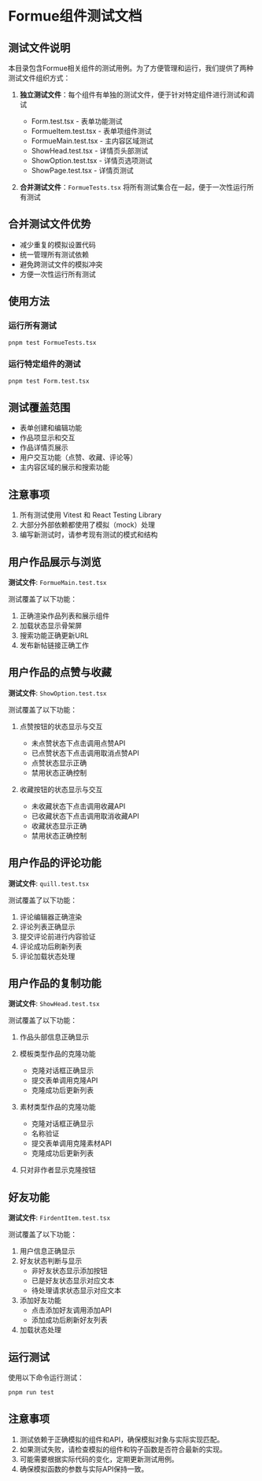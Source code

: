 # Formue组件测试文档

## 测试文件说明

本目录包含Formue相关组件的测试用例。为了方便管理和运行，我们提供了两种测试文件组织方式：

1. **独立测试文件**：每个组件有单独的测试文件，便于针对特定组件进行测试和调试
   - Form.test.tsx - 表单功能测试
   - FormueItem.test.tsx - 表单项组件测试
   - FormueMain.test.tsx - 主内容区域测试
   - ShowHead.test.tsx - 详情页头部测试
   - ShowOption.test.tsx - 详情页选项测试
   - ShowPage.test.tsx - 详情页测试

2. **合并测试文件**：`FormueTests.tsx` 将所有测试集合在一起，便于一次性运行所有测试

## 合并测试文件优势

- 减少重复的模拟设置代码
- 统一管理所有测试依赖
- 避免跨测试文件的模拟冲突
- 方便一次性运行所有测试

## 使用方法

### 运行所有测试

```bash
pnpm test FormueTests.tsx
```

### 运行特定组件的测试

```bash
pnpm test Form.test.tsx
```

## 测试覆盖范围

- 表单创建和编辑功能
- 作品项显示和交互
- 作品详情页展示
- 用户交互功能（点赞、收藏、评论等）
- 主内容区域的展示和搜索功能

## 注意事项

1. 所有测试使用 Vitest 和 React Testing Library
2. 大部分外部依赖都使用了模拟（mock）处理
3. 编写新测试时，请参考现有测试的模式和结构

## 用户作品展示与浏览

**测试文件**: `FormueMain.test.tsx`

测试覆盖了以下功能：
1. 正确渲染作品列表和展示组件
2. 加载状态显示骨架屏
3. 搜索功能正确更新URL
4. 发布新帖链接正确工作

## 用户作品的点赞与收藏

**测试文件**: `ShowOption.test.tsx`

测试覆盖了以下功能：
1. 点赞按钮的状态显示与交互
   - 未点赞状态下点击调用点赞API
   - 已点赞状态下点击调用取消点赞API
   - 点赞状态显示正确
   - 禁用状态正确控制

2. 收藏按钮的状态显示与交互
   - 未收藏状态下点击调用收藏API
   - 已收藏状态下点击调用取消收藏API
   - 收藏状态显示正确
   - 禁用状态正确控制

## 用户作品的评论功能

**测试文件**: `quill.test.tsx`

测试覆盖了以下功能：
1. 评论编辑器正确渲染
2. 评论列表正确显示
3. 提交评论前进行内容验证
4. 评论成功后刷新列表
5. 评论加载状态处理

## 用户作品的复制功能

**测试文件**: `ShowHead.test.tsx`

测试覆盖了以下功能：
1. 作品头部信息正确显示
2. 模板类型作品的克隆功能
   - 克隆对话框正确显示
   - 提交表单调用克隆API
   - 克隆成功后更新列表
 
3. 素材类型作品的克隆功能
   - 克隆对话框正确显示
   - 名称验证
   - 提交表单调用克隆素材API
   - 克隆成功后更新列表

4. 只对非作者显示克隆按钮

## 好友功能

**测试文件**: `FirdentItem.test.tsx`

测试覆盖了以下功能：
1. 用户信息正确显示
2. 好友状态判断与显示
   - 非好友状态显示添加按钮
   - 已是好友状态显示对应文本
   - 待处理请求状态显示对应文本
3. 添加好友功能
   - 点击添加好友调用添加API
   - 添加成功后刷新好友列表
4. 加载状态处理

## 运行测试

使用以下命令运行测试：

```bash
pnpm run test
```

## 注意事项

1. 测试依赖于正确模拟的组件和API，确保模拟对象与实际实现匹配。
2. 如果测试失败，请检查模拟的组件和钩子函数是否符合最新的实现。
3. 可能需要根据实际代码的变化，定期更新测试用例。
4. 确保模拟函数的参数与实际API保持一致。 